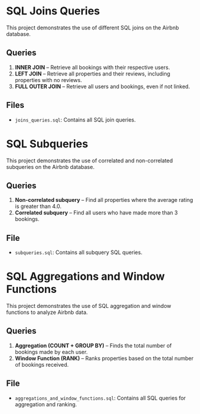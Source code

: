 # SQL Joins Queries

This project demonstrates the use of different SQL joins on the Airbnb database.

## Queries
1. **INNER JOIN** – Retrieve all bookings with their respective users.
2. **LEFT JOIN** – Retrieve all properties and their reviews, including properties with no reviews.
3. **FULL OUTER JOIN** – Retrieve all users and bookings, even if not linked.

## Files
- `joins_queries.sql`: Contains all SQL join queries.
# SQL Subqueries

This project demonstrates the use of correlated and non-correlated subqueries on the Airbnb database.

## Queries

1. **Non-correlated subquery** – Find all properties where the average rating is greater than 4.0.
2. **Correlated subquery** – Find all users who have made more than 3 bookings.

## File
- `subqueries.sql`: Contains all subquery SQL queries.
# SQL Aggregations and Window Functions

This project demonstrates the use of SQL aggregation and window functions to analyze Airbnb data.

## Queries

1. **Aggregation (COUNT + GROUP BY)** – Finds the total number of bookings made by each user.
2. **Window Function (RANK)** – Ranks properties based on the total number of bookings received.

## File
- `aggregations_and_window_functions.sql`: Contains all SQL queries for aggregation and ranking.

